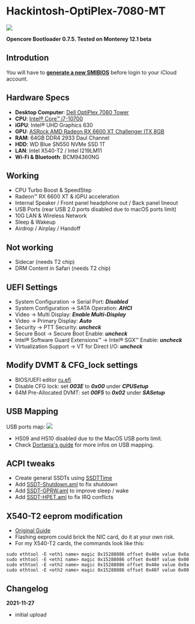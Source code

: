 # Hackintosh-OptiPlex-7080-MT

![](https://raw.githubusercontent.com/webleon/Hackintosh-OptiPlex-7080-MT/main/images/iShot2021-11.png)

**Opencore Bootloader 0.7.5. Tested on Monterey 12.1 beta**



## Introdution
You will have to [**generate a new SMIBIOS**](https://github.com/corpnewt/GenSMBIOS) before login to your iCloud account.



## Hardware Specs
* **Desktop Computer**: [Dell OptiPlex 7080 Tower](https://www.dell.com/en-us/work/shop/desktops-all-in-one-pcs/optiplex-7080-tower-and-small-form-factor/spd/optiplex-7080-desktop) 
* **CPU**:  [Intel® Core™ i7-10700](https://ark.intel.com/content/www/us/en/ark/products/199316/intel-core-i710700-processor-16m-cache-up-to-4-80-ghz.html)
* **iGPU**: Intel® UHD Graphics 630
* **GPU**: [ASRock AMD Radeon RX 6600 XT Challenger ITX 8GB](https://www.asrock.com/Graphics-Card/AMD/Radeon%20RX%206600%20XT%20Challenger%20ITX%208GB/)
* **RAM**: 64GB DDR4 2933 Daul Channel
* **HDD**: WD Blue SN550 NVMe SSD 1T
* **LAN**: Intel X540-T2 / Intel I219LM11
* **Wi-Fi & Bluetooth**: BCM94360NG



## Working
* CPU Turbo Boost & SpeedStep
* Radeon™ RX 6600 XT & iGPU acceleration
* Internal Speaker / Front panel headphone out / Back panel lineout
* USB Ports (rear USB 2.0 ports disabled due to macOS ports limit)
* 10G LAN & Wireless Network
* Sleep & Wakeup
* Airdrop / Airplay /  Handoff

## Not working
* Sidecar (needs T2 chip)
* DRM Content in Safari (needs T2 chip)


## UEFI Settings
* System Configuration → Serial Port: ***Disabled***
* System Configuration → SATA Operation: ***AHCI***
* Video → Multi Display: ***Enable Multi-Display***
* Video → Primary Display: ***Auto***
* Security → PTT Security: ***uncheck***
* Secure Boot → Secure Boot Enable: ***uncheck***
* Intel® Software Guard Extensions™ → Intel® SGX™ Enable: ***uncheck***
* Virtualization Support → VT for Direct I/O: ***uncheck***


## Modify DVMT & CFG_lock settings
* BIOS/UEFI editor [ru.efi](https://github.com/JamesAmiTw/ru-uefi)
* Disable CFG lock: 
set ***003E*** to ***0x00*** under ***CPUSetup***
* 64M Pre-Allocated DVMT: 
set ***00F5*** to ***0x02*** under ***SASetup***



## USB Mapping
USB ports map:
![](https://raw.githubusercontent.com/webleon/Hackintosh-OptiPlex-7080-MT/main/images/Dell_OptiPlex_7080_MT.png)

* HS09 and HS10 disabled due to the MacOS USB ports limit.
* Check [Dortania's guide](https://dortania.github.io/OpenCore-Post-Install/usb/manual/manual.html) for more infos on USB mapping.


## ACPI tweaks
* Create general SSDTs using [SSDTTime](https://dortania.github.io/Getting-Started-With-ACPI/ssdt-methods/ssdt-easy.html#running-ssdttime) 
* Add [SSDT-Shutdown.aml](https://dortania.github.io/OpenCore-Post-Install/usb/misc/shutdown.html) to fix shutdown
* Add [SSDT-GPRW.aml](https://dortania.github.io/OpenCore-Post-Install/usb/misc/instant-wake.html) to improve sleep / wake
* Add [SSDT-HPET.aml](https://dortania.github.io/Getting-Started-With-ACPI/Universal/irq.html) to fix IRQ conflicts



## X540-T2 eeprom modification
* [Original Guide](https://forums.macrumors.com/threads/modify-retail-intel-10gbe-nics-to-use-small-tree-macos-drivers.1968456/)
* Flashing eeprom could brick the NIC card, do it at your own risk.
* For my X540-T2 cards, the commands look like this:
```
sudo ethtool -E <eth1 name> magic 0x15288086 offset 0x48e value 0x0a
sudo ethtool -E <eth1 name> magic 0x15288086 offset 0x48f value 0x00
sudo ethtool -E <eth2 name> magic 0x15288086 offset 0x48e value 0x0a
sudo ethtool -E <eth2 name> magic 0x15288086 offset 0x48f value 0x00
```



## Changelog

**2021-11-27**
* initial upload
